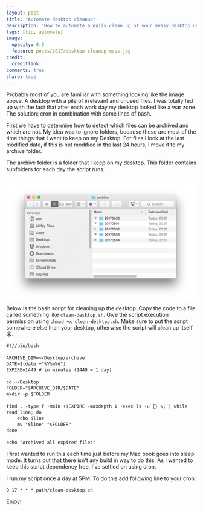 ```yaml
---
layout: post
title: "Automate desktop cleanup"
description: "How to automate a daily clean up of your messy desktop use cron and a small little bash script."
tags: [tip, automate]
image:
  opacity: 0.9
  feature: posts/2017/desktop-cleanup-mess.jpg
credit:
  creditlink:
comments: true
share: true
---
```

Probably most of you are familiar with something looking like the image above.
A desktop with a pile of irrelevant and unused files.
I was totally fed up with the fact that after each work day my desktop looked like a war zone.
The solution: cron in combination with some lines of bash.

First we have to determine how to detect which files can be archived and which are not.
My idea was to ignore folders, because these are most of the time things that I want to keep on my Desktop.
For files I look at the last modified date, if this is not modified in the last 24 hours, I move it to my archive folder.

The archive folder is a folder that I keep on my desktop.
This folder contains subfolders for each day the script runs.

![Archive folder](/images/posts/2017/desktop-cleanup-archive-folder.jpg)

Below is the bash script for cleaning up the desktop.
Copy the code to a file called something like `clean-desktop.sh`.
Give the script execution permission using `chmod +x clean-desktop.sh`.
Make sure to put the script somewhere else than your desktop, otherwise the script will clean up itself 😝.

```
#!//bin/bash

ARCHIVE_DIR=~/Desktop/archive
DATE=$(date +"%Y%m%d")
EXPIRE=1449 # in minutes (1449 = 1 day)

cd ~/Desktop
FOLDER="$ARCHIVE_DIR/$DATE"
mkdir -p $FOLDER

find . -type f -mmin +$EXPIRE -maxdepth 1 -exec ls -u {} \; | while read line; do
    echo $line
    mv "$line" "$FOLDER"
done

echo "Archived all expired files"
```

I first wanted to run this each time just before my Mac book goes into sleep mode.
It turns out that there isn't any build in way to do this.
As I wanted to keep this script dependency free, I've settled on using cron.

I run my script once a day at 5PM.
To do this add following line to your cron:

```
0 17 * * * path/clean-desktop.sh
```

Enjoy!
